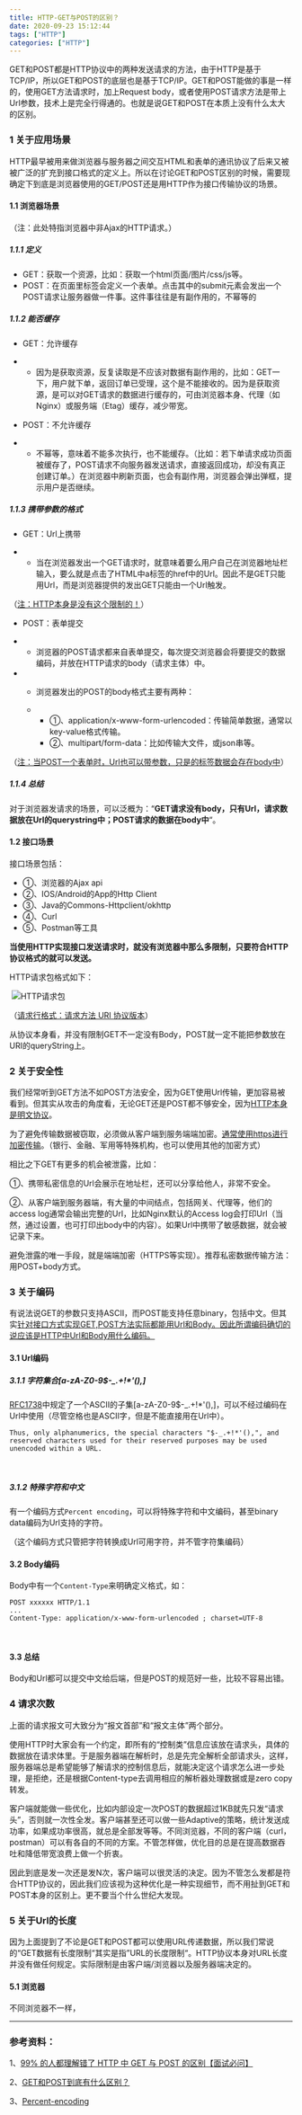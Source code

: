 ```yaml
---
title: HTTP-GET与POST的区别？
date: 2020-09-23 15:12:44
tags: ["HTTP"]
categories: ["HTTP"]
---
```




GET和POST都是HTTP协议中的两种发送请求的方法，由于HTTP是基于TCP/IP，所以GET和POST的底层也是基于TCP/IP。GET和POST能做的事是一样的，使用GET方法请求时，加上Request body，或者使用POST请求方法是带上Url参数，技术上是完全行得通的。也就是说GET和POST在本质上没有什么太大的区别。

<!--more-->

### 1 关于应用场景

HTTP最早被用来做浏览器与服务器之间交互HTML和表单的通讯协议了后来又被被广泛的扩充到接口格式的定义上。所以在讨论GET和POST区别的时候，需要现确定下到底是浏览器使用的GET/POST还是用HTTP作为接口传输协议的场景。

#### 1.1 浏览器场景

（注：此处特指浏览器中非Ajax的HTTP请求。）

##### 1.1.1 定义

- GET：获取一个资源，比如：获取一个html页面/图片/css/js等。
- POST：在页面里标签会定义一个表单。点击其中的submit元素会发出一个POST请求让服务器做一件事。这件事往往是有副作用的，不幂等的

##### 1.1.2 能否缓存

- GET：允许缓存

- - 因为是获取资源，反复读取是不应该对数据有副作用的，比如：GET一下，用户就下单，返回订单已受理，这个是不能接收的。因为是获取资源，是可以对GET请求的数据进行缓存的，可由浏览器本身、代理（如Nginx）或服务端（Etag）缓存，减少带宽。

- POST：不允许缓存

- - 不幂等，意味着不能多次执行，也不能缓存。（比如：若下单请求成功页面被缓存了，POST请求不向服务器发送请求，直接返回成功，却没有真正创建订单。）在浏览器中刷新页面，也会有副作用，浏览器会弹出弹框，提示用户是否继续。

##### 1.1.3 携带参数的格式

- GET：Url上携带

- - 当在浏览器发出一个GET请求时，就意味着要么用户自己在浏览器地址栏输入，要么就是点击了HTML中a标签的href中的Url。因此不是GET只能用Url，而是浏览器提供的发出GET只能由一个Url触发。

（<u>注：HTTP本身是没有这个限制的！</u>）

- POST：表单提交

- - 浏览器的POST请求都来自表单提交，每次提交浏览器会将要提交的数据编码，并放在HTTP请求的body（请求主体）中。

- - 浏览器发出的POST的body格式主要有两种：

  - - ①、application/x-www-form-urlencoded：传输简单数据，通常以key-value格式传输。
    - ②、multipart/form-data：比如传输大文件，或json串等。

（<u>注：当POST一个表单时，Url也可以带参数，只是的标签数据会存在body中</u>）

##### 1.1.4 总结

对于浏览器发请求的场景，可以泛概为：“**GET请求没有body，只有Url，请求数据放在Url的querystring中；POST请求的数据在body中**“。

#### 1.2 接口场景

接口场景包括：

- ①、浏览器的Ajax api
- ②、IOS/Android的App的Http Client
- ③、Java的Commons-Httpclient/okhttp
- ④、Curl
- ⑤、Postman等工具



**当使用HTTP实现接口发送请求时，就没有浏览器中那么多限制，只要符合HTTP协议格式的就可以发送。**

HTTP请求包格式如下：

​    ![HTTP请求包](https://cdn.jsdelivr.net/gh/Jovry-Lee/cdn/img/HTTP/HTTP请求包.png)

（<u>请求行格式：请求方法 URI 协议版本</u>）

从协议本身看，并没有限制GET不一定没有Body，POST就一定不能把参数放在URI的queryString上。



### 2 关于安全性

我们经常听到GET方法不如POST方法安全，因为GET使用Url传输，更加容易被看到。但其实从攻击的角度看，无论GET还是POST都不够安全，因为<u>HTTP本身是明文协议</u>。

为了避免传输数据被窃取，必须做从客户端到服务端端加密。<u>通常使用https进行加密传输</u>。（银行、金融、军用等特殊机构，也可以使用其他的加密方式）



相比之下GET有更多的机会被泄露，比如：

①、携带私密信息的Url会展示在地址栏，还可以分享给他人，非常不安全。

②、从客户端到服务器端，有大量的中间结点，包括网关、代理等，他们的access log通常会输出完整的Url，比如Nginx默认的Access log会打印Url（当然，通过设置，也可打印出body中的内容）。如果Url中携带了敏感数据，就会被记录下来。



避免泄露的唯一手段，就是端端加密（HTTPS等实现）。推荐私密数据传输方法：用POST+body方式。



### 3 关于编码

有说法说GET的参数只支持ASCII，而POST能支持任意binary，包括中文。但其实<u>针对接口方式实现GET,POST方法实际都能用Url和Body。因此所谓编码确切的说应该是HTTP中Url和Body用什么编码。</u>

#### 3.1 Url编码

##### 3.1.1 字符集合[a-zA-Z0-9$-_.+!*'(),]

[RFC1738](https://link.zhihu.com/?target=https%3A//www.ietf.org/rfc/rfc1738.txt)中规定了一个ASCII的子集[a-zA-Z0-9$-_.+!*'(),]，可以不经过编码在Url中使用（尽管空格也是ASCII字，但是不能直接用在Url中）。

```
Thus, only alphanumerics, the special characters "$-_.+!*'(),", and
reserved characters used for their reserved purposes may be used
unencoded within a URL.
```

​             

##### 3.1.2 特殊字符和中文

有一个编码方式`Percent encoding`，可以将特殊字符和中文编码，甚至binary data编码为Url支持的字符。

（这个编码方式只管把字符转换成Url可用字符，并不管字符集编码）



#### 3.2 Body编码

Body中有一个`Content-Type`来明确定义格式，如：

```
POST xxxxxx HTTP/1.1
...
Content-Type: application/x-www-form-urlencoded ; charset=UTF-8
```

​    

#### 3.3 总结

Body和Url都可以提交中文给后端，但是POST的规范好一些，比较不容易出错。



### 4 请求次数

上面的请求报文可大致分为“报文首部”和“报文主体”两个部分。

使用HTTP时大家会有一个约定，即所有的“控制类”信息应该放在请求头，具体的数据放在请求体里。于是服务器端在解析时，总是先完全解析全部请求头，这样，服务器端总是希望能够了解请求的控制信息后，就能决定这个请求怎么进一步处理，是拒绝，还是根据Content-type去调用相应的解析器处理数据或是zero copy转发。

客户端就能做一些优化，比如内部设定一次POST的数据超过1KB就先只发“请求头”，否则就一次性全发。客户端甚至还可以做一些Adaptive的策略，统计发送成功率，如果成功率很高，就总是全部发等等。不同浏览器，不同的客户端（curl，postman）可以有各自的不同的方案。不管怎样做，优化目的总是在提高数据吞吐和降低带宽浪费上做一个折衷。

因此到底是发一次还是发N次，客户端可以很灵活的决定。因为不管怎么发都是符合HTTP协议的，因此我们应该视为这种优化是一种实现细节，而不用扯到GET和POST本身的区别上。更不要当个什么世纪大发现。



### 5 关于Url的长度

因为上面提到了不论是GET和POST都可以使用URL传递数据，所以我们常说的“GET数据有长度限制“其实是指”URL的长度限制“。HTTP协议本身对URL长度并没有做任何规定。实际限制是由客户端/浏览器以及服务器端决定的。

#### 5.1 浏览器

不同浏览器不一样，

------

### 参考资料：

1、[99% 的人都理解错了 HTTP 中 GET 与 POST 的区别【面试必问】](https://zhuanlan.zhihu.com/p/54654014)

2、[GET和POST到底有什么区别？](https://www.zhihu.com/question/28586791/answer/767316172)

3、[Percent-encoding](https://en.wikipedia.org/wiki/Percent-encoding)